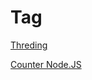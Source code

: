 # Tag

[Threding](https://gist.github.com/harshmaniya1/7165752b4383f99f56f7123e51d945aa)

[Counter Node.JS](https://gist.github.com/harshmaniya1/99b64732d4b49db8f61e51e6e467d2fc)